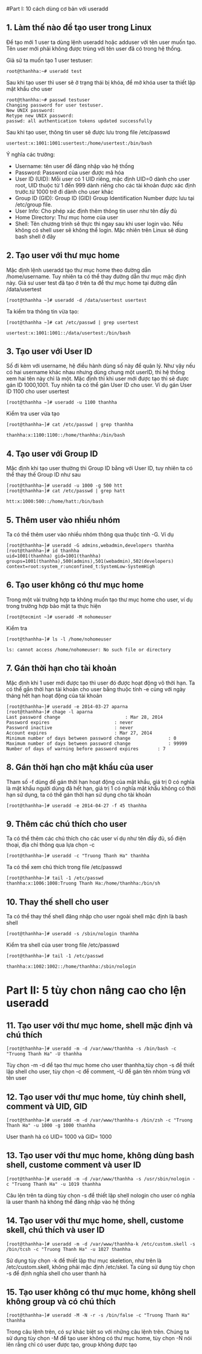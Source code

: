 
#Part I: 10 cách dùng cơ bản với useradd
## 1. Làm thế nào để tạo user trong Linux
Để tạo mới 1 user ta dùng lệnh useradd hoặc adduser với tên user muốn tạo. Tên user mới phải không được trùng với tên user đã có trong hệ thống. 

Giả sử ta muốn tạo 1 user testuser:

    root@thanhha:~# useradd test
Sau khi tạo user thì user sẽ ở trạng thái bị khóa, để mở khóa user ta thiết lập mật khẩu cho user

    root@thanhha:~# passwd testuser 
    Changing password for user testuser.
    New UNIX password:
    Retype new UNIX password:
    passwd: all authentication tokens updated successfully
Sau khi tạo user, thông tin user sẽ được lưu trong file /etc/passwd

    usertest:x:1001:1001:usertest:/home/usertest:/bin/bash
Ý nghĩa các trường:

+ Username: tên user để đăng nhập vào hệ thống
+ Password: Password của user được mã hóa
+ User ID (UID): Mỗi user có 1 UID riêng, mặc định UID=0 dành cho user root, UID thuộc từ 1 đến 999 dành riêng cho các tài khoản được xác định trước.từ 1000 trở đi dành cho user khác
+ Group ID (GID): Group ID (GID) Group Identification Number được lưu tại /etc/group file.
+ User Info: Cho phép xác định thêm thông tin user như tên đầy đủ
+ Home Directory: Thư mục home của user
+ Shell: Tên chương trình sẽ thực thi ngay sau khi user login vào. Nếu không có shell user sẽ không thể login. Mặc nhiên trên Linux sẽ dùng bash shell ở đây

## 2. Tạo user với thư mục home
 Mặc định lệnh useradd tạo thư mục home theo đường dẫn /home/username. Tuy nhiên ta có thể thay đường dẫn thư mục mặc định này. Giả sư user test đã tạo ở trên ta để thư mục home tại đường dẫn /data/usertest

    [root@thanhha ~]# useradd -d /data/usertest usertest
Ta kiểm tra thông tin vừa tạo:

    [root@thanhha ~]# cat /etc/passwd | grep usertest

    usertest:x:1001:1001::/data/usertest:/bin/bash
## 3. Tạo user với User ID
Số đi kèm với username, hệ điều hành dùng số này để quản lý. Như vậy nếu có hai username khác nhau nhưng dùng chung một userID, thì hệ thống xem hai tên này chỉ là một.
Mặc định thì khi user mới được tạo thì sẽ được gán ID 1000,1001. Tuy nhiên ta có thể gán User ID cho user. Ví dụ gán User ID 1100 cho user usertest

    [root@thanhha ~]# useradd -u 1100 thanhha
Kiểm tra user vừa tạo

    [root@thanhha~]# cat /etc/passwd | grep thanhha

    thanhha:x:1100:1100::/home/thanhha:/bin/bash

## 4. Tạo user với Group ID

Mặc định khi tạo user thường thì Group ID bằng với User ID, tuy nhiên ta có thể thay thế Group ID như sau
    
    [root@thanhha~]# useradd -u 1000 -g 500 htt
    [root@thanhha~]# cat /etc/passwd | grep hatt

    htt:x:1000:500::/home/hatt:/bin/bash
## 5. Thêm user vào nhiều nhóm
Ta có thể thêm user vào nhiều nhóm thông qua thuộc tính -G. Ví dụ

    [root@thanhha~]# useradd -G admins,webadmin,developers thanhha
    [root@thanhha~]# id thanhha
    uid=1001(thanhha) gid=1001(thanhha)
    groups=1001(thanhha),500(admins),501(webadmin),502(developers)
    context=root:system_r:unconfined_t:SystemLow-SystemHigh
## 6. Tạo user không có thư mục home
Trong một vài trường hợp ta không muốn tạo thư mục home cho user, ví dụ trong trường hợp bảo mật ta thực hiện 

    [root@tecmint ~]# useradd -M nohomeuser
Kiểm tra

    [root@thanhha~]# ls -l /home/nohomeuser

    ls: cannot access /home/nohomeuser: No such file or directory
## 7. Gán thời hạn cho tài khoản 
Mặc định khi 1 user mới được tạo thì user đó được hoạt động vô thời hạn. Ta có thể gắn thời hạn tài khoản cho user bằng thuộc tính -e cùng với ngày tháng hết hạn hoạt động của tài khoản

    [root@thanhha~]# useradd -e 2014-03-27 aparna
    [root@thanhha~]# chage -l aparna
    Last password change						: Mar 28, 2014
    Password expires						: never
    Password inactive						: never
    Account expires							: Mar 27, 2014
    Minimum number of days between password change		        : 0
    Maximum number of days between password change		        : 99999
    Number of days of warning before password expires		: 7
   
## 8. Gán thời hạn cho mật khẩu của user
Tham số -f dùng để gán thời hạn hoạt động của mật khẩu, giá trị 0 có nghĩa là mật khẩu người dùng đã hết hạn, giá trị 1 có nghĩa mật khẩu không có thời hạn sử dụng, ta có thể gán thời hạn sử dụng cho tài khoản

    [root@thanhha~]# useradd -e 2014-04-27 -f 45 thanhha
## 9. Thêm các chú thích cho user
Ta có thể thêm các chú thích cho các user ví dụ như tên đầy đủ, số điện thoại, địa chỉ thông qua lựa chọn -c

    [root@thanhha~]# useradd -c "Truong Thanh Ha" thanhha
Ta có thể xem chú thích trong file /etc/passwd

    [root@thanhha~]# tail -1 /etc/passwd
    thanhha:x:1006:1008:Truong Thanh Ha:/home/thanhha:/bin/sh  
## 10. Thay thế shell  cho user
Ta có thể thay thế shell đăng nhập cho user ngoài shell mặc định là bash shell

    [root@thanhha~]# useradd -s /sbin/nologin thanhha
Kiểm tra shell của user trong file /etc/passwd

    [root@thanhha~]# tail -1 /etc/passwd

    thanhha:x:1002:1002::/home/thanhha:/sbin/nologin

# Part II: 5 tùy chon nâng cao cho lện useradd

## 11. Tạo user với thư mục home, shell mặc định và chú thích 

    [root@thanhha~]# useradd -m -d /var/www/thanhha -s /bin/bash -c "Truong Thanh Ha" -U thanhha
Tùy chọn -m -d để tạo thư mục home cho user thanhha,tùy chọn -s để thiết lập shell cho user, tùy chọn -c để comment, -U để gán tên nhóm trùng với tên user

## 12. Tạo user với thư mục home, tùy chỉnh shell, comment và UID, GID 

    [root@thanhha~]# useradd -m -d /var/www/thanhha-s /bin/zsh -c "Truong Thanh Ha" -u 1000 -g 1000 thanhha
User thanh hà có UID= 1000 và GID= 1000

## 13. Tạo user với thư mục home, không dùng bash shell, custome comment và user ID

    [root@thanhha~]# useradd -m -d /var/www/thanhha -s /usr/sbin/nologin -c "Truong Thanh Ha" -u 1019 thanhha
Câu lện trên ta dùng tùy chọn -s để thiết lập shell nologin cho user có nghĩa là user thanh hà không thể đăng nhập vào hệ thống

## 14. Tạo user với thư mục home, shell, custome skell, chú thích và user ID

    [root@thanhha~]# useradd -m -d /var/www/thanhha-k /etc/custom.skell -s /bin/tcsh -c "Truong Thanh Ha" -u 1027 thanhha
Sử dụng tùy chọn -k để thiết lập thư mục skeletion, như trên là /etc/custom.skell, không phải mặc định /etc/skel. Ta cũng sử dụng tùy chọn -s để định nghĩa shell cho user thanh hà

## 15. Tạo user không có thư mục home, không shell không group và có chú thích

    [root@thanhha~]# useradd -M -N -r -s /bin/false -c "Truong Thanh Ha" thanhha
Trong câu lệnh trên, có sự khác biệt so với những câu lệnh trên. Chúng ta sử dụng tùy chọn -M để tạo user không có thư mục home, tùy chọn -N nói lên rằng chỉ có user được tạo, group không được tạo
